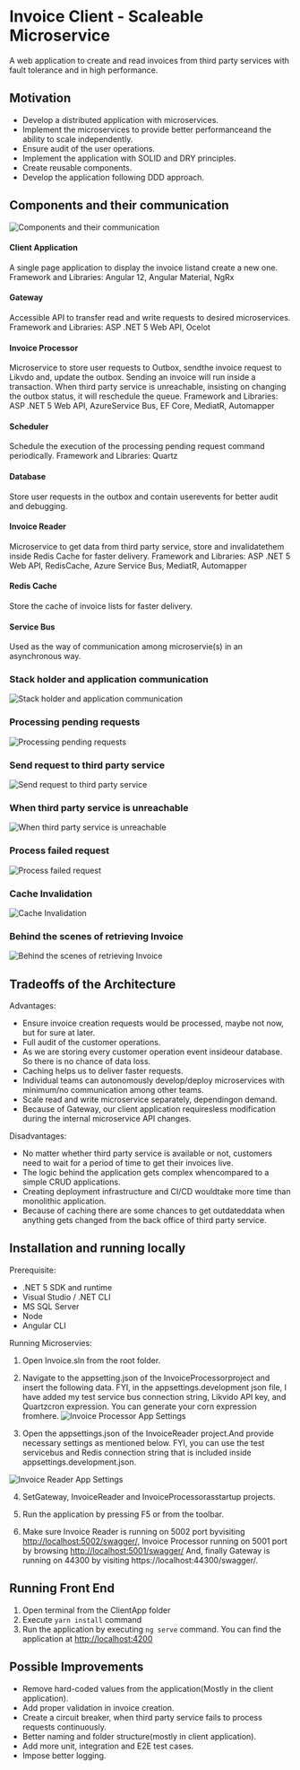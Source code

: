 # Invoice Client - Scaleable Microservice

A web application to create and read invoices from third party services with fault tolerance and in high performance.

## Motivation

* Develop a distributed application with microservices.
* Implement the microservices to provide better performanceand the ability to scale
independently.
* Ensure audit of the user operations.
* Implement the application with SOLID and DRY principles.
* Create reusable components.
* Develop the application following DDD approach.


## Components and their communication
![Components and their communication](https://user-images.githubusercontent.com/24603959/132898198-71e17f67-1c53-4dd8-90e6-8b632999e4f4.jpg)

#### Client Application

A single page application to display the invoice listand create a new one.
Framework and Libraries: Angular 12, Angular Material, NgRx

#### Gateway

Accessible API to transfer read and write requests to desired microservices.
Framework and Libraries: ASP .NET 5 Web API, Ocelot

#### Invoice Processor

Microservice to store user requests to Outbox, sendthe invoice request to Likvdo and, update
the outbox. Sending an invoice will run inside a transaction. When third party service is unreachable,
insisting on changing the outbox status, it will reschedule the queue.
Framework and Libraries: ASP .NET 5 Web API, AzureService Bus, EF Core, MediatR,
Automapper

#### Scheduler

Schedule the execution of the processing pending request command periodically.
Framework and Libraries: Quartz

#### Database

Store user requests in the outbox and contain userevents for better audit and debugging.

#### Invoice Reader

Microservice to get data from third party service, store and invalidatethem inside Redis Cache for faster delivery.
Framework and Libraries: ASP .NET 5 Web API, RedisCache, Azure Service Bus, MediatR,
Automapper

#### Redis Cache

Store the cache of invoice lists for faster delivery.

#### Service Bus

Used as the way of communication among microservie(s) in an asynchronous way.


### Stack holder and application communication
![Stack holder and application communication](https://user-images.githubusercontent.com/24603959/132550386-64d732ff-f2a2-4ff9-8bc1-16066394019d.jpg)
### Processing pending requests
![Processing pending requests](https://user-images.githubusercontent.com/24603959/132551004-216d98c3-cee1-4590-ac4f-02a3211d317b.jpg)

### Send request to third party service
![Send request to third party service](https://user-images.githubusercontent.com/24603959/132551009-ed01bee4-0985-4018-b125-49e86ca11b34.jpg)

### When third party service is unreachable
![When third party service is unreachable](https://user-images.githubusercontent.com/24603959/132551011-cc39e510-b8a4-4c88-be42-f372596b5ee1.jpg)

### Process failed request
![Process failed request](https://user-images.githubusercontent.com/24603959/132551016-000ed0f2-e205-4193-bacf-ed8c607772b4.jpg)

### Cache Invalidation
![Cache Invalidation](https://user-images.githubusercontent.com/24603959/132898680-58d3ee2a-7bdf-427c-bf7e-6a5f15d17ec0.jpg)

### Behind the scenes of retrieving Invoice
![Behind the scenes of retrieving Invoice](https://user-images.githubusercontent.com/24603959/132551026-5b5455cb-e44d-4a50-8ee2-d8261d2b3538.jpg)

## Tradeoffs of the Architecture

Advantages:
* Ensure invoice creation requests would be processed, maybe not now, but for sure at
later.
* Full audit of the customer operations.
* As we are storing every customer operation event insideour database. So there is no
chance of data loss.
* Caching helps us to deliver faster requests.
* Individual teams can autonomously develop/deploy microservices with minimum/no
communication among other teams.
* Scale read and write microservice separately, dependingon demand.
* Because of Gateway, our client application requiresless modification during the internal
microservice API changes.

Disadvantages:
* No matter whether third party service is available or not, customers need to wait for a period of
time to get their invoices live.
* The logic behind the application gets complex whencompared to a simple CRUD
applications.
* Creating deployment infrastructure and CI/CD wouldtake more time than monolithic
application.
* Because of caching there are some chances to get outdateddata when anything gets
changed from the back office of third party service.


## Installation and running locally

Prerequisite:
* .NET 5 SDK and runtime
* Visual Studio / .NET CLI
* MS SQL Server
* Node
* Angular CLI

Running Microservies:

1. Open Invoice.sln from the root folder.
2. Navigate to the appsetting.json of the InvoiceProcessorproject and insert the following
    data. FYI, in the appsettings.development json file, I have added my test service bus
    connection string, Likvido API key, and Quartzcron expression. You can
    generate your corn expression fromhere.
![Invoice Processor App Settings](https://user-images.githubusercontent.com/24603959/132551029-b42706c7-e5b3-4db7-9568-4e17e3ecf22c.png)

3. Open the appsettings.json of the InvoiceReader project.And provide necessary settings
    as mentioned below. FYI, you can use the test servicebus and Redis connection string
    that is included inside appsettings.development.json.

![Invoice Reader App Settings](https://user-images.githubusercontent.com/24603959/132551038-6b547077-72da-4f0c-a813-ab0b22235784.png)

4. SetGateway, InvoiceReader and InvoiceProcessorasstartup projects.


5. Run the application by pressing F5 or from the toolbar.
6. Make sure Invoice Reader is running on 5002 port byvisiting
    [http://localhost:5002/swagger/,](http://localhost:5002/swagger/,) Invoice Processor running on 5001 port by browsing
    [http://localhost:5001/swagger/](http://localhost:5001/swagger/) And, finally Gateway is running on 44300 by visiting
    https://localhost:44300/swagger/.

## Running Front End

1. Open terminal from the ClientApp folder
2. Execute ```yarn install``` command
3. Run the application by executing ```ng serve``` command. You can find the application at
    [http://localhost:4200](http://localhost:4200)

## Possible Improvements

* Remove hard-coded values from the application(Mostly in the client application).
* Add proper validation in invoice creation.
* Create a circuit breaker, when third party service fails to process requests continuously.
* Better naming and folder structure(mostly in client application).
* Add more unit, integration and E2E test cases.
* Impose better logging.
